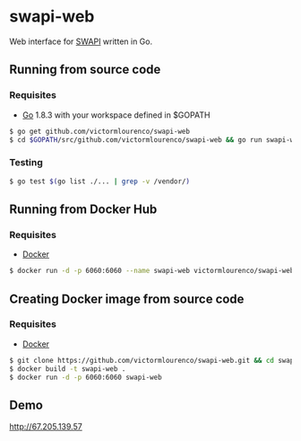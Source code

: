# swapi-web
Web interface for [SWAPI](https://swapi.co/) written in Go.

## Running from source code
### Requisites
- [Go](https://golang.org/doc/install) 1.8.3 with your workspace defined in $GOPATH

```sh
$ go get github.com/victormlourenco/swapi-web
$ cd $GOPATH/src/github.com/victormlourenco/swapi-web && go run swapi-web.go
```

### Testing

```sh
$ go test $(go list ./... | grep -v /vendor/)
```

## Running from Docker Hub
### Requisites
- [Docker](https://get.docker.com/)
```sh
$ docker run -d -p 6060:6060 --name swapi-web victormlourenco/swapi-web
```

## Creating Docker image from source code
### Requisites
- [Docker](https://get.docker.com/)

```sh
$ git clone https://github.com/victormlourenco/swapi-web.git && cd swapi-web
$ docker build -t swapi-web .
$ docker run -d -p 6060:6060 swapi-web
```

## Demo
http://67.205.139.57
